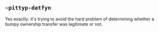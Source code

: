 ## `~pittyp-datfyn`
Yes exactly: it's trying to avoid the hard problem of determining whether a bumpy ownership transfer was legitimate or not.
